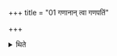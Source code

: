+++
title = "01 गणानान् त्वा गणपतिं"

+++

<details><summary>थिते</summary>

गणानां त्वा गणपतिं हवामह इत्यभिमन्त्र्याहं स्यां त्वं स्याः सुरायाः कुलजः स्यात्तत्रेमांश्चतुरः पदो व्यतिषज्य शयावहा इति पदो व्यतिषजते १
</details>
